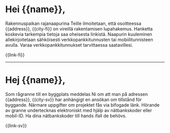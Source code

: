 # Hei {{name}},

Rakennuspaikan rajanaapurina Teille ilmoitetaan, ett&auml; osoitteessa {{address}}, {{city-fi}} on vireill&auml; rakentamisen lupahakemus. Hanketta koskevia tarkempia tietoja saa oheisesta linkist&auml;. Naapurin kuuleminen allekirjoitetaan s&auml;hk&ouml;isesti verkkopankkitunnusten tai mobiilitunnisteen avulla. Varaa verkkopankkitunnukset tarvittaessa saatavillesi.

{{link-fi}}

---

# Hej {{name}},

Som r&aring;granne till en byggplats meddelas Ni om att man p&aring; adressen {{address}}, {{city-sv}} har anh&auml;ngigt en ans&ouml;kan om tillst&aring;nd f&ouml;r byggande. N&auml;rmare uppgifter om projektet f&aring;s via bifogade l&auml;nk. H&ouml;rande av granne undertecknas elektroniskt med hj&auml;lp av n&auml;tbankskoder eller mobil-ID. Ha dina n&auml;tbankskoder till hands ifall de beh&ouml;vs.

{{link-sv}}
